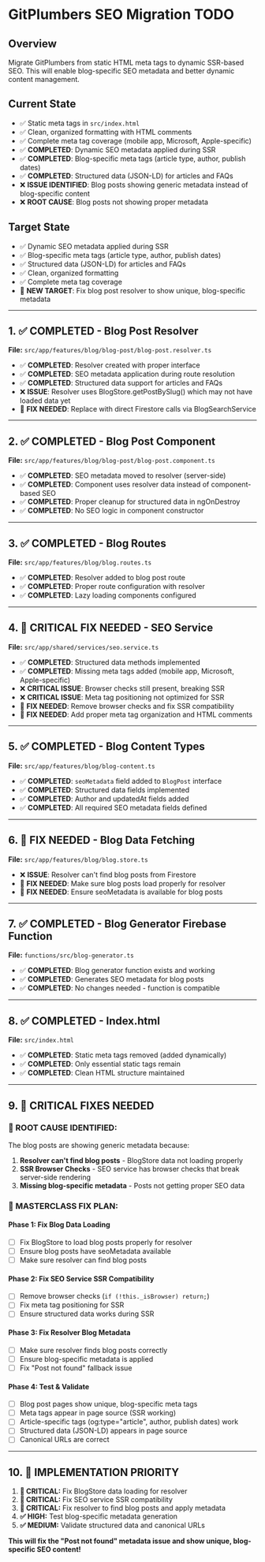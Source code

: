 # GitPlumbers SEO Migration TODO

## Overview

Migrate GitPlumbers from static HTML meta tags to dynamic SSR-based SEO. This will enable blog-specific SEO metadata and better dynamic content management.

## Current State

- ✅ Static meta tags in `src/index.html`
- ✅ Clean, organized formatting with HTML comments
- ✅ Complete meta tag coverage (mobile app, Microsoft, Apple-specific)
- ✅ **COMPLETED**: Dynamic SEO metadata applied during SSR
- ✅ **COMPLETED**: Blog-specific meta tags (article type, author, publish dates)
- ✅ **COMPLETED**: Structured data (JSON-LD) for articles and FAQs
- ❌ **ISSUE IDENTIFIED**: Blog posts showing generic metadata instead of blog-specific content
- ❌ **ROOT CAUSE**: Blog posts not showing proper metadata

## Target State

- ✅ Dynamic SEO metadata applied during SSR
- ✅ Blog-specific meta tags (article type, author, publish dates)
- ✅ Structured data (JSON-LD) for articles and FAQs
- ✅ Clean, organized formatting
- ✅ Complete meta tag coverage
- 🎯 **NEW TARGET**: Fix blog post resolver to show unique, blog-specific metadata

---

## 1. ✅ COMPLETED - Blog Post Resolver

**File:** `src/app/features/blog/blog-post/blog-post.resolver.ts`

- ✅ **COMPLETED**: Resolver created with proper interface
- ✅ **COMPLETED**: SEO metadata application during route resolution
- ✅ **COMPLETED**: Structured data support for articles and FAQs
- ❌ **ISSUE**: Resolver uses BlogStore.getPostBySlug() which may not have loaded data yet
- 🎯 **FIX NEEDED**: Replace with direct Firestore calls via BlogSearchService

---

## 2. ✅ COMPLETED - Blog Post Component

**File:** `src/app/features/blog/blog-post/blog-post.component.ts`

- ✅ **COMPLETED**: SEO metadata moved to resolver (server-side)
- ✅ **COMPLETED**: Component uses resolver data instead of component-based SEO
- ✅ **COMPLETED**: Proper cleanup for structured data in ngOnDestroy
- ✅ **COMPLETED**: No SEO logic in component constructor

---

## 3. ✅ COMPLETED - Blog Routes

**File:** `src/app/features/blog/blog.routes.ts`

- ✅ **COMPLETED**: Resolver added to blog post route
- ✅ **COMPLETED**: Proper route configuration with resolver
- ✅ **COMPLETED**: Lazy loading components configured

---

## 4. 🎯 CRITICAL FIX NEEDED - SEO Service

**File:** `src/app/shared/services/seo.service.ts`

- ✅ **COMPLETED**: Structured data methods implemented
- ✅ **COMPLETED**: Missing meta tags added (mobile app, Microsoft, Apple-specific)
- ❌ **CRITICAL ISSUE**: Browser checks still present, breaking SSR
- ❌ **CRITICAL ISSUE**: Meta tag positioning not optimized for SSR
- 🎯 **FIX NEEDED**: Remove browser checks and fix SSR compatibility
- 🎯 **FIX NEEDED**: Add proper meta tag organization and HTML comments

---

## 5. ✅ COMPLETED - Blog Content Types

**File:** `src/app/features/blog/blog-content.ts`

- ✅ **COMPLETED**: `seoMetadata` field added to `BlogPost` interface
- ✅ **COMPLETED**: Structured data fields implemented
- ✅ **COMPLETED**: Author and updatedAt fields added
- ✅ **COMPLETED**: All required SEO metadata fields defined

---

## 6. 🎯 FIX NEEDED - Blog Data Fetching

**File:** `src/app/features/blog/blog.store.ts`

- ❌ **ISSUE**: Resolver can't find blog posts from Firestore
- 🎯 **FIX NEEDED**: Make sure blog posts load properly for resolver
- 🎯 **FIX NEEDED**: Ensure seoMetadata is available for blog posts

---

## 7. ✅ COMPLETED - Blog Generator Firebase Function

**File:** `functions/src/blog-generator.ts`

- ✅ **COMPLETED**: Blog generator function exists and working
- ✅ **COMPLETED**: Generates SEO metadata for blog posts
- ✅ **COMPLETED**: No changes needed - function is compatible

---

## 8. ✅ COMPLETED - Index.html

**File:** `src/index.html`

- ✅ **COMPLETED**: Static meta tags removed (added dynamically)
- ✅ **COMPLETED**: Only essential static tags remain
- ✅ **COMPLETED**: Clean HTML structure maintained

---

## 9. 🎯 CRITICAL FIXES NEEDED

### **🚨 ROOT CAUSE IDENTIFIED:**
The blog posts are showing generic metadata because:
1. **Resolver can't find blog posts** - BlogStore data not loading properly
2. **SSR Browser Checks** - SEO service has browser checks that break server-side rendering
3. **Missing blog-specific metadata** - Posts not getting proper SEO data

### **🎯 MASTERCLASS FIX PLAN:**

#### **Phase 1: Fix Blog Data Loading** 
- [ ] Fix BlogStore to load blog posts properly for resolver
- [ ] Ensure blog posts have seoMetadata available
- [ ] Make sure resolver can find blog posts

#### **Phase 2: Fix SEO Service SSR Compatibility**
- [ ] Remove browser checks (`if (!this._isBrowser) return;`)
- [ ] Fix meta tag positioning for SSR
- [ ] Ensure structured data works during SSR

#### **Phase 3: Fix Resolver Blog Metadata**
- [ ] Make sure resolver finds blog posts correctly
- [ ] Ensure blog-specific metadata is applied
- [ ] Fix "Post not found" fallback issue

#### **Phase 4: Test & Validate**
- [ ] Blog post pages show unique, blog-specific meta tags
- [ ] Meta tags appear in page source (SSR working)
- [ ] Article-specific tags (og:type="article", author, publish dates) work
- [ ] Structured data (JSON-LD) appears in page source
- [ ] Canonical URLs are correct

---

## 10. 🚀 IMPLEMENTATION PRIORITY

1. **🚨 CRITICAL:** Fix BlogStore data loading for resolver
2. **🚨 CRITICAL:** Fix SEO service SSR compatibility  
3. **🚨 CRITICAL:** Fix resolver to find blog posts and apply metadata
4. **✅ HIGH:** Test blog-specific metadata generation
5. **✅ MEDIUM:** Validate structured data and canonical URLs

**This will fix the "Post not found" metadata issue and show unique, blog-specific SEO content!**
